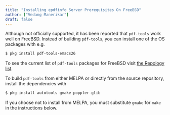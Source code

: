 ```yaml
---
title: "Installing epdfinfo Server Prerequisites On FreeBSD"
author: ["Vedang Manerikar"]
draft: false
---
```


Although not officially supported, it has been reported that `pdf-tools` work well on FreeBSD. Instead of building `pdf-tools`, you can install one of the OS packages with e.g.

```sh
$ pkg install pdf-tools-emacs26
```

To see the current list of `pdf-tools` packages for FreeBSD visit [the Repology list](https://repology.org/metapackages/?search=pdf-tools&inrepo=freebsd).

To build `pdf-tools` from either MELPA or directly from the source repository, install the dependencies with

```sh
$ pkg install autotools gmake poppler-glib
```

If you choose not to install from MELPA, you must substitute `gmake` for `make` in the instructions below.
